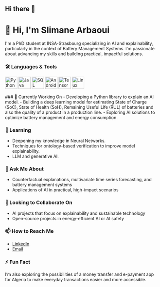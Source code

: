 ## Hi there 👋

# 👋 Hi, I'm Slimane Arbaoui

I'm a PhD student at INSA-Strasbourg specializing in AI and explainability, particularly in the context of Battery Management Systems. I’m passionate about advancing my skills and building practical, impactful solutions.
### 🛠️ Languages & Tools
<p align="left">
  <img src="https://cdn.jsdelivr.net/gh/devicons/devicon/icons/python/python-original.svg" width="40" height="40" alt="Python"/>
  <img src="https://cdn.jsdelivr.net/gh/devicons/devicon/icons/java/java-original.svg" width="40" height="40" alt="Java"/>
  <img src="https://cdn.jsdelivr.net/gh/devicons/devicon/icons/mysql/mysql-original.svg" width="40" height="40" alt="SQL"/>
  <img src="https://cdn.jsdelivr.net/gh/devicons/devicon/icons/android/android-original.svg" width="40" height="40" alt="Android"/>
  <img src="https://cdn.jsdelivr.net/gh/devicons/devicon/icons/tensorflow/tensorflow-original.svg" width="40" height="40" alt="TensorFlow"/>
  <img src="https://cdn.jsdelivr.net/gh/devicons/devicon/icons/linux/linux-original.svg" width="40" height="40" alt="Linux"/>
</p>
### 🔭 Currently Working On
- Developing a Python library to explain an AI model.
- Building a deep learning model for estimating State of Charge (SoC), State of Health (SoH), Remaining Useful Life (RUL) of batteries and also the quality of a product in a production line.
- Exploring AI solutions to optimize battery management and energy consumption.

### 🌱 Learning
- Deepening my knowledge in Neural Networks.
- Techniques for ontology-based verification to improve model explainability.
- LLM and generative AI.

### 💬 Ask Me About
- Counterfactual explanations, multivariate time series forecasting, and battery management systems
- Applications of AI in practical, high-impact scenarios

### 👯 Looking to Collaborate On
- AI projects that focus on explainability and sustainable technology
- Open-source projects in energy-efficient AI or AI safety

### 📫 How to Reach Me
- [LinkedIn]([https://www.linkedin.com/in/your-link](https://www.linkedin.com/in/slimane-arbaoui-570bb8281/))
- [Email](s.arbaoui@esi-sba.dz)

### ⚡ Fun Fact
I’m also exploring the possibilities of a money transfer and e-payment app for Algeria to make everyday transactions easier and more accessible.
